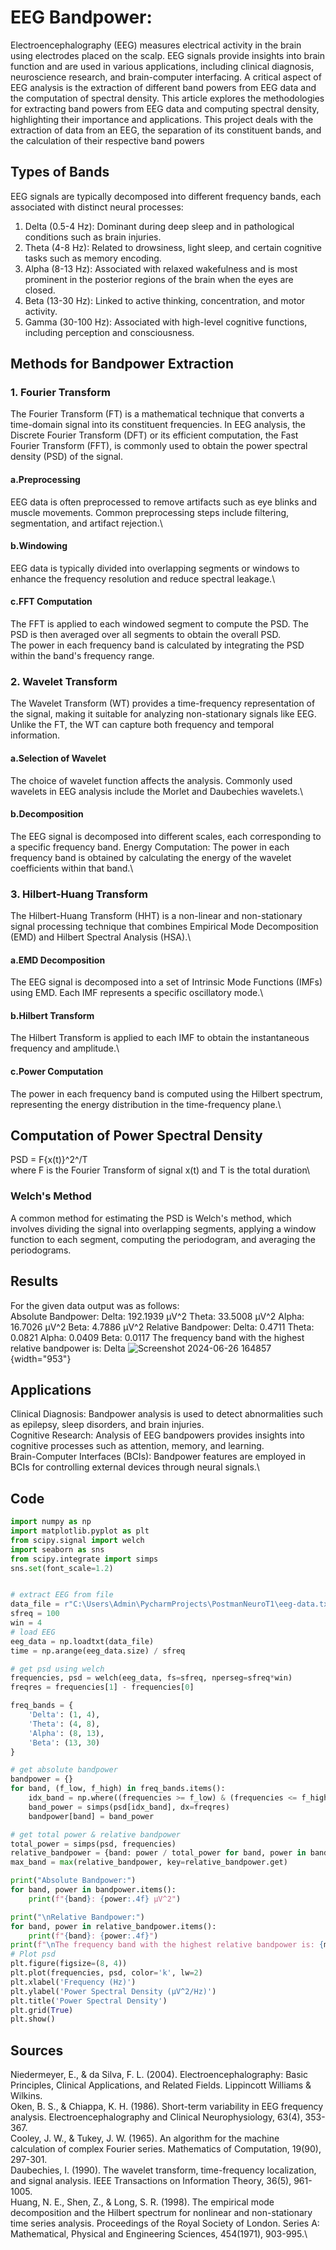 # EEG Bandpower:
Electroencephalography (EEG) measures electrical activity in the brain
using electrodes placed on the scalp. EEG signals provide insights into
brain function and are used in various applications, including clinical
diagnosis, neuroscience research, and brain-computer interfacing. A
critical aspect of EEG analysis is the extraction of different band
powers from EEG data and the computation of spectral density. This
article explores the methodologies for extracting band powers from EEG
data and computing spectral density, highlighting their importance and
applications. This project deals with the extraction of data from an
EEG, the separation of its constituent bands, and the calculation of
their respective band powers

## Types of Bands

EEG signals are typically decomposed into different frequency bands,
each associated with distinct neural processes:
1. Delta (0.5-4 Hz): Dominant during deep sleep and in pathological conditions such as brain injuries.
2. Theta (4-8 Hz): Related to drowsiness, light sleep, and certain cognitive tasks such as memory encoding.
3. Alpha (8-13 Hz): Associated with relaxed wakefulness and is most prominent in the posterior regions of the brain when the eyes are closed.
4. Beta (13-30 Hz): Linked to active thinking, concentration, and motor activity.
5. Gamma (30-100 Hz): Associated with high-level cognitive functions, including perception and consciousness.

## Methods for Bandpower Extraction

### 1. Fourier Transform

The Fourier Transform (FT) is a mathematical technique that converts a
time-domain signal into its constituent frequencies. In EEG analysis,
the Discrete Fourier Transform (DFT) or its efficient computation, the
Fast Fourier Transform (FFT), is commonly used to obtain the power
spectral density (PSD) of the signal.

#### a.Preprocessing

EEG data is often preprocessed to remove artifacts such as eye blinks
and muscle movements. Common preprocessing steps include filtering,
segmentation, and artifact rejection.\

#### b.Windowing

EEG data is typically divided into overlapping segments or windows to
enhance the frequency resolution and reduce spectral leakage.\

#### c.FFT Computation

The FFT is applied to each windowed segment to compute the PSD. The PSD
is then averaged over all segments to obtain the overall PSD.\
The power in each frequency band is calculated by integrating the PSD
within the band's frequency range.

### 2. Wavelet Transform

The Wavelet Transform (WT) provides a time-frequency representation of
the signal, making it suitable for analyzing non-stationary signals like
EEG. Unlike the FT, the WT can capture both frequency and temporal
information.

#### a.Selection of Wavelet

The choice of wavelet function affects the analysis. Commonly used
wavelets in EEG analysis include the Morlet and Daubechies wavelets.\

#### b.Decomposition

The EEG signal is decomposed into different scales, each corresponding
to a specific frequency band. Energy Computation: The power in each
frequency band is obtained by calculating the energy of the wavelet
coefficients within that band.\

### 3. Hilbert-Huang Transform

The Hilbert-Huang Transform (HHT) is a non-linear and non-stationary
signal processing technique that combines Empirical Mode Decomposition
(EMD) and Hilbert Spectral Analysis (HSA).\

#### a.EMD Decomposition

The EEG signal is decomposed into a set of Intrinsic Mode Functions
(IMFs) using EMD. Each IMF represents a specific oscillatory mode.\

#### b.Hilbert Transform

The Hilbert Transform is applied to each IMF to obtain the instantaneous
frequency and amplitude.\

#### c.Power Computation

The power in each frequency band is computed using the Hilbert spectrum,
representing the energy distribution in the time-frequency plane.\

## Computation of Power Spectral Density

PSD = F{x(t)}^2^/T\
where F is the Fourier Transform of signal x(t) and T is the total
duration\

### Welch\'s Method

A common method for estimating the PSD is Welch's method, which involves
dividing the signal into overlapping segments, applying a window
function to each segment, computing the periodogram, and averaging the
periodograms.

## Results

For the given data output was as follows:\
Absolute Bandpower: Delta: 192.1939 µV\^2 Theta: 33.5008 µV\^2 Alpha:
16.7026 µV\^2 Beta: 4.7886 µV\^2 Relative Bandpower: Delta: 0.4711
Theta: 0.0821 Alpha: 0.0409 Beta: 0.0117 The frequency band with the
highest relative bandpower is: Delta ![Screenshot 2024-06-26
164857](https://github.com/KedarAthrey/mini-projects/assets/150422972/d54a8989-e692-4856-aafd-c11c747936ba){width="953"}

## Applications

Clinical Diagnosis: Bandpower analysis is used to detect abnormalities
such as epilepsy, sleep disorders, and brain injuries.\
Cognitive Research: Analysis of EEG bandpowers provides insights into
cognitive processes such as attention, memory, and learning.\
Brain-Computer Interfaces (BCIs): Bandpower features are employed in
BCIs for controlling external devices through neural signals.\

## Code
```python
import numpy as np
import matplotlib.pyplot as plt
from scipy.signal import welch
import seaborn as sns
from scipy.integrate import simps
sns.set(font_scale=1.2)


# extract EEG from file
data_file = r"C:\Users\Admin\PycharmProjects\PostmanNeuroT1\eeg-data.txt"
sfreq = 100
win = 4
# load EEG
eeg_data = np.loadtxt(data_file)
time = np.arange(eeg_data.size) / sfreq

# get psd using welch
frequencies, psd = welch(eeg_data, fs=sfreq, nperseg=sfreq*win)
freqres = frequencies[1] - frequencies[0]

freq_bands = {
    'Delta': (1, 4),
    'Theta': (4, 8),
    'Alpha': (8, 13),
    'Beta': (13, 30)
}

# get absolute bandpower
bandpower = {}
for band, (f_low, f_high) in freq_bands.items():
    idx_band = np.where((frequencies >= f_low) & (frequencies <= f_high))
    band_power = simps(psd[idx_band], dx=freqres)
    bandpower[band] = band_power

# get total power & relative bandpower
total_power = simps(psd, frequencies)
relative_bandpower = {band: power / total_power for band, power in bandpower.items()}
max_band = max(relative_bandpower, key=relative_bandpower.get)

print("Absolute Bandpower:")
for band, power in bandpower.items():
    print(f"{band}: {power:.4f} µV^2")

print("\nRelative Bandpower:")
for band, power in relative_bandpower.items():
    print(f"{band}: {power:.4f}")
print(f"\nThe frequency band with the highest relative bandpower is: {max_band.capitalize()}")
# Plot psd
plt.figure(figsize=(8, 4))
plt.plot(frequencies, psd, color='k', lw=2)
plt.xlabel('Frequency (Hz)')
plt.ylabel('Power Spectral Density (µV^2/Hz)')
plt.title('Power Spectral Density')
plt.grid(True)
plt.show()
```

Sources
-------

Niedermeyer, E., & da Silva, F. L. (2004). Electroencephalography: Basic
Principles, Clinical Applications, and Related Fields. Lippincott
Williams & Wilkins.\
Oken, B. S., & Chiappa, K. H. (1986). Short-term variability in EEG
frequency analysis. Electroencephalography and Clinical Neurophysiology,
63(4), 353-367.\
Cooley, J. W., & Tukey, J. W. (1965). An algorithm for the machine
calculation of complex Fourier series. Mathematics of Computation,
19(90), 297-301.\
Daubechies, I. (1990). The wavelet transform, time-frequency
localization, and signal analysis. IEEE Transactions on Information
Theory, 36(5), 961-1005.\
Huang, N. E., Shen, Z., & Long, S. R. (1998). The empirical mode
decomposition and the Hilbert spectrum for nonlinear and non-stationary
time series analysis. Proceedings of the Royal Society of London. Series
A: Mathematical, Physical and Engineering Sciences, 454(1971), 903-995.\
